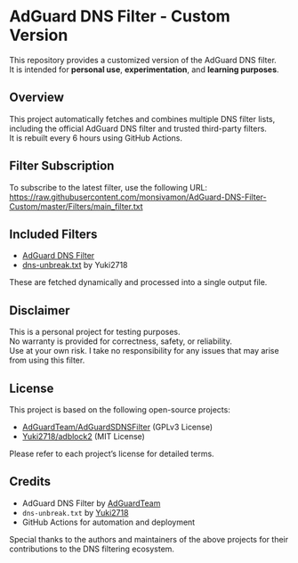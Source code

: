 # AdGuard DNS Filter - Custom Version

This repository provides a customized version of the AdGuard DNS filter.  
It is intended for **personal use**, **experimentation**, and **learning purposes**.

## Overview

This project automatically fetches and combines multiple DNS filter lists,  
including the official AdGuard DNS filter and trusted third-party filters.  
It is rebuilt every 6 hours using GitHub Actions.

## Filter Subscription

To subscribe to the latest filter, use the following URL:
https://raw.githubusercontent.com/monsivamon/AdGuard-DNS-Filter-Custom/master/Filters/main_filter.txt

## Included Filters

- [AdGuard DNS Filter](https://github.com/AdguardTeam/AdGuardSDNSFilter)
- [dns-unbreak.txt](https://github.com/Yuki2718/adblock2/blob/main/japanese/dns-unbreak.txt) by Yuki2718

These are fetched dynamically and processed into a single output file.

## Disclaimer

This is a personal project for testing purposes.  
No warranty is provided for correctness, safety, or reliability.  
Use at your own risk. I take no responsibility for any issues that may arise from using this filter.

## License

This project is based on the following open-source projects:

- [AdGuardTeam/AdGuardSDNSFilter](https://github.com/AdguardTeam/AdGuardSDNSFilter) (GPLv3 License)
- [Yuki2718/adblock2](https://github.com/Yuki2718/adblock2) (MIT License)

Please refer to each project’s license for detailed terms.

## Credits

- AdGuard DNS Filter by [AdGuardTeam](https://github.com/AdguardTeam)
- `dns-unbreak.txt` by [Yuki2718](https://github.com/Yuki2718)
- GitHub Actions for automation and deployment

Special thanks to the authors and maintainers of the above projects for their contributions to the DNS filtering ecosystem.
